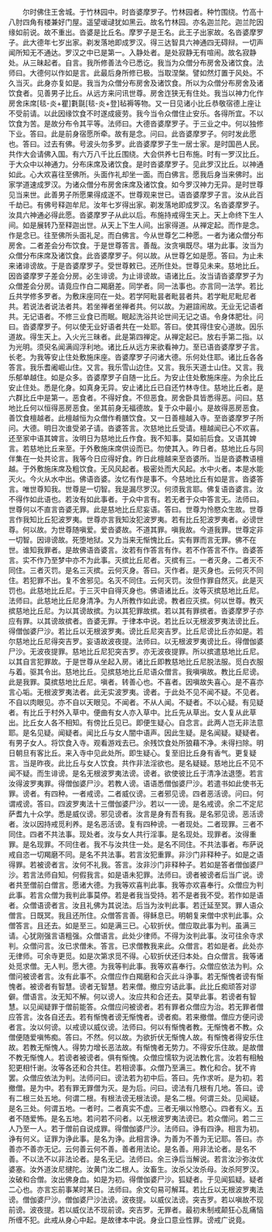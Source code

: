 <!-- { "loadSidebar": true } -->
　　尔时佛住王舍城。于竹林园中。时沓婆摩罗子。竹林园者。种竹围绕。竹高十八肘四角有楼兼好门屋。遥望叆叇犹如黑云。故名竹林园。亦名迦兰陀。迦兰陀因缘如前说。故不重出。沓婆是比丘名。摩罗子是王名。此王子出家故。名沓婆摩罗子。此大德年七岁出家。剃发落地即成罗汉。得三达智具六神通四无碍辩。一切声闻所知无不通达。罗汉之中已是第一。入静处者。是处寂静无有喧闹。故名寂静处。从三昧起者。自言。我所修善法今已悉讫。我当为众僧分布房舍及诸饮食。法师曰。大德何以作如是言。此最后身所修已极。当取涅槃。譬如然灯置于风处。不久当灭。此身亦复如是。我当为众僧分布房舍及诸饮食。所以为众僧分布房舍及诸饮食者。见善男子比丘。从远方来问讯世尊。房舍迮狭无有住处。我当以神力化作房舍床席[毯-炎+瞿]氀毾[毯-炎+登]毡褥等物。又一日见诸小比丘恭敬宿德上座让不受前请。以此因缘饮食不时遂成疲劳。我今当令众僧住止安乐。各得所宜。不以饮食为苦。是故分布令其平等。法师曰。大德沓婆摩罗子。于三业之中。何以独修下业。答曰。此是前身宿愿所牵。故有是念。问曰。此沓婆摩罗子。何时发此愿也。答曰。过去有佛。号波头勿多罗。此沓婆摩罗子生一居士家。是时国邑人民。共作大会请佛入国。有六万八千比丘围绕。大会供养七日布施。时有一罗汉比丘。于大众中以神通力。分布床席及诸饮食。是时沓婆摩罗子。见此罗汉比丘。以神通如此。心大欢喜往至佛所。头面作礼却坐一面。而白佛言。愿我后身当来佛时。出家学道速成罗汉。为诸众僧分布房舍床席及诸饮食。如今罗汉神力无异。是时世尊见当来世。此善男子所愿果得成遂不。世尊观来世已。语沓婆摩罗子言。汝从此百千劫已。有佛号释迦牟尼。汝年七岁得出家。剃发落地即成罗汉。名沓婆摩罗子。汝具六神通必得此愿。沓婆摩罗子从此以后。布施持戒得生天上。天上命终下生人间。如是展转乃至释迦出世。从天上下生人间。出家得道。从禅定起。而作是念。作是念已。往至佛所头面礼足。而白佛言。今从世尊乞二种愿。一者为诸众僧分布房舍。二者差会分布饮食。于是世尊答言。善哉。汝贪嗔既尽。堪为此事。汝当为众僧分布床席及诸饮食。此沓婆摩罗子。何以故。从世尊乞如是愿。答曰。为止未来诸诽谤故。于是沓婆摩罗子。受世尊敕已。还所住处。世尊见未来。慈地比丘。因沓婆摩罗子差会分房。必生诽谤。为止诽谤故。语诸比丘。汝当请沓婆摩罗子为众僧差会分房。请竟应作白二羯磨差。同学者。同一法事也。亦言同一法学。若比丘共学修多罗者。为敷床座同在一处。若学阿毗昙者毗昙者共。若学毗尼毗尼者共。若说法者说法者共。若坐禅者坐禅者共。何以故。为避諠闹故。无业无记语者共。无记语者。不修三业食已而眠。眠起洗浴共论世间无记之语。令身体肥壮。问曰。沓婆摩罗子。何以使无业好语者共在一处耶。答曰。使其得住安心道故。因乐道故。得生天上。入火光三昧者。此是第四禅定。从禅定起已。放右手第二指。以为光明。须臾名闻满阎浮利地。诸比丘从远方来欲看神力。至已语沓婆摩罗子言。长老。为我等安止住处敷施床座。沓婆摩罗子问诸大德。乐何处住耶。诸比丘各各答言。我乐耆阇崛山住。又言。我乐雪山边住。又言。我乐天道士山住。又言。我乐郁单越住。如是众多。沓婆摩罗子自随一比丘。为安止住处敷施床座。为余比丘安止住处。悉是化身。如真身无异。安止诸比丘已自还竹林寺住。慈地比丘者。是六群比丘中是第一。恶食者。不得好食。不但恶食。房舍卧具皆悉得恶。问曰。慈地比丘何以恒得恶房恶食。坐其前身无福德故。复于众中最小。是故得恶房恶食。善饮食檀越者。此檀越恒为众僧作肴膳饮食。又一日善檀越入寺。至沓婆摩罗子所问。大德。明日次谁受弟子请。沓婆答言。次慈地比丘受请。檀越闻已心不欢喜。还至家中语其婢言。汝明日为慈地比丘作食。我不知事。莫如前后食。又语其婢言。若慈地比丘来至。于外敷施床席供设而已。勿使其入。昨日者。慈地比丘与同伴集在一处共论言。我等今日应得好食。昨日此檀越来至沓婆所。当是沓婆教语檀越。于外敷施床席及粗饮食。无风风起者。极密处而大风起。水中火者。本是水能灭火。今火从水中出。佛语沓婆。汝忆有作是事不。今慈地比丘有如是言。沓婆答言。唯世尊知我。世尊是一切智。我是漏尽罗汉。何须我言耶。佛复语沓婆言。汝不得作如此语也。若汝有如此事者。于众中言有。若无者于众中答言无。法师曰。世尊何以不直言沓婆无罪。此是慈地比丘尼妄语。答曰。世尊为怜愍众生故。世尊言作我知比丘犯波罗夷。世尊亦言我知汝犯波罗夷。若有比丘犯波罗夷者。必谤世尊。何以故。为世尊随嗔爱。爱沓婆故。不道其罪。嗔我故。今道我罪。世尊定非一切智。因诽谤故。死堕地狱。又为当来无惭愧比丘。实有罪而言无罪。佛不在世。谁知我罪者。是故佛语沓婆言。汝若有作答言有作。若不作答言不作。沓婆答言。实不作乃至梦中亦不为此事。灭摈比丘尼者。灭摈有三。一者灭身。二者灭不同住。三者灭罚。是名三灭摈。云何灭身。答曰。灭作者。是灭身也。云何灭不同住。若犯罪不出。复不舍邪见。名灭不同住。云何灭罚。汝但作罪自然灭。此是灭罚也。此慈地比丘尼。于三灭中自得灭身也。佛语诸比丘。汝等灭摈慈地比丘尼。法师曰。此慈地比丘尼身清净。为人所教作如此谤。教者应灭摈。何以世尊。教灭摈慈地比丘尼。为以其谤故摈。为以其犯罪故摈。若以其有罪摈者。沓婆摩罗子亦应有罪。以其谤故摈者。沓婆无罪。于律本中说。若比丘以无根波罗夷法谤比丘。得僧伽婆尸沙。若比丘以无根波罗夷。谤比丘尼突吉罗。比丘尼谤比丘亦如是。若尔慈地比丘尼得突吉罗。妄语故波夜提。法师曰。以无根波罗夷谤比丘。得僧伽婆尸沙。无波夜提罪。慈地比丘尼犯突吉罗。亦无波夜提罪。所以摈遣慈地比丘尼。以其自言犯罪故。于是世尊从坐起入房。诸比丘即教慈地比丘尼脱法服。觅白衣服与着。驱其令出。慈地比丘。见摈慈地比丘尼语众僧言。我嗔嗔故。教比丘尼谤。此是我罪。莫摈慈地比丘尼。嗔者。转善心也。不喜者。因嗔故失喜心。是不喜亦言心垢。无根波罗夷法者。此无实波罗夷。谤者。于此处不见不闻不疑。不见者。不自以肉眼见。亦不自以天眼见。不闻者。不从人闻。不疑者。不以心疑。有见疑者。有比丘于村外入草中。便曲有女人亦入草中。比丘先从草出。女人复从此草出。比丘女人各不相知。有傍比丘见已。即便生疑心。自念言。此两人岂无非法意耶。是名见疑。闻疑者。闻比丘与女人闇中语声。因此生疑。是名闻疑。疑疑者。有男子女人。将饮食入寺。观看游戏去已。余残饮食处所狼藉不净。未得扫除。明日朝旦有客比丘。来入寺中见此处所。即生疑心。复至旧比丘身有香气。更复疑言。当是昨夜。此比丘与女人饮食。共作非法淫欲也。是名疑疑。慈地比丘不见不闻不疑。而生诽谤。是名无根波罗夷法谤。谤者。欲使彼比丘于清净法退堕。若言汝得波罗夷罪。得僧伽婆尸沙。若教人谤。语语悉僧伽婆尸沙。若遣书如此使书无罪。谤者。有四种。一者戒谤。二者威仪谤。三者邪见谤。四者恶活谤。问曰。何谓戒谤。答曰。四波罗夷法十三僧伽婆尸沙。若以一一谤。是名戒谤。余二不定尼萨耆九十众学。悉是威仪谤。邪见谤者。汝言是身有吾有我。是名邪见谤。恶活谤者。汝以因持戒觅利养。是名恶活谤。复有四种谤。一者现处。二者现罪。三者不同住。四者不共法事。现处者。汝与女人共行淫事。是名现处。现罪者。汝得重罪。是名现罪。不同住者。我不与汝共住一处。是名不同住。不共法事者。布萨说戒自恣一切羯磨不同。是名不共法事。若言汝犯重罪。非沙门非释种子。如是之语得罪。若被谤者言。汝何不礼我。答言。汝非沙门非释种子。若如是答者僧伽婆尸沙。若言法师自知。何假我言。如是语未犯罪。法师曰。谤者被谤者后当广说。谤者共至僧前白僧言。愿诸大德。为我等欢喜判此事。我等亦欢喜奉行。众僧应为判此事。若言众僧为我判此事莫停。若是者我当受持。若不是者我不受。若作如是语者。众僧语谤者言。汝且礼佛为其说法。后当为汝判此事。若迁延至冥。罪人语众僧言。日既冥。我且还所住。众僧答言善。得稣息已。明朝复来僧中求判此事。众僧答言。且还去。如是至三。如是满三已。心软折伏。僧应取此事为判。虽满三请。心犹刚强言语粗强。众僧语言。此处少律师。不得为汝判此事。汝可往余寺求判。众僧问言。汝已求僧未。答言。已求僧教我来此。众僧言。若如是者。此处亦无律师。可余寺更觅。如是次第求觅不得。心软折伏还归本处。白众僧言。我等诸处觅求僧。无人判。愿大德。为我等判此事。我等欢喜奉行。众僧应依法为判。众僧问被谤者言。汝有此事不。众僧应作白羯磨和合灭此斗诤事。若无惭愧者谤有惭愧者。被谤者有智慧。谤者无智慧。若来僧。撤应穷诘此事。此比丘痴顽答对谬僻。僧语言。汝无知不解。何以谤人。汝应共和合还去。莫举此事。若谤者有智慧。以见闻疑罪于僧前能答。众僧应问被谤者。若有罪者众僧应为治。若无罪者僧应答言。汝各自还去。若有惭愧者谤无惭愧者。谤者痴。若来撤僧。僧应方便问谤者言。汝以何谤。以戒谤以威仪谤。法师曰。何以有惭愧者教。无惭愧者不教。众僧便随爱嗔怖痴。答曰。不然。何以故。为欲折伏无惭愧人故。有惭愧者得安乐住故。若教无惭愧人。得势力增长恶法故。有惭愧者无势力。不得安乐住故。是故僧不教无惭愧人。若谤者被谤者。俱有惭愧。众僧应懦软为说法教化言。汝若有相触犯更相忏谢。汝等各还和合共住。若相谤事。众僧乃至满三。教化和合。犹不肯罢。众僧应依法为判。法师问曰。谤法若为初中后。答曰。先作求听。是为初。若撤僧。是为中。若有罪无罪僧为灭。是为后。问曰。谤法有几根有几地。答曰。谤有二根三处五地。何谓二根。有根法谤无根法谤。是名二根。何谓三处。见闻疑。是名三处。何谓五地。一者时。二者真实不虚。三者无嗔以怜愍心。四者有义。五者不随爱怖。是名五地。若问若不问者。以无根波罗夷法谤已。若众僧问。若二三人乃至一人。若于僧前自说成罪。得僧伽婆尸沙。法师曰。诤有四诤。相言为初。诤有何义。证罪为诤此事。是名为诤。此相言诤。为善为不善为无记耶。答曰。亦善亦不善亦无记。云何善云何不善。善者用法论。是名善。用非法论者。是名不善。不以法不以非法论者。是名无记。法师曰。余三诤后当解说。若言汝沙弥汝优婆塞。汝外道汝尼揵陀。汝黄门汝二根人。汝畜生。汝杀父汝杀母。汝杀阿罗汉。汝破和合僧。汝出佛身血。如是为初。得僧伽婆尸沙。狐疑者。于见闻狐疑。疑者二心也。亦言忘前事某时某日。法师曰。余文句易可解耳。若比丘以无根波罗夷法谤。僧伽婆尸沙。僧伽婆尸沙法谤。波夜提。以威仪法谤。突吉罗。若以嗔故不现前谤。波夜提。若以威仪法不现前谤。突吉罗。无罪者。最初未制戒颠狂心乱痛恼所缠不犯。此戒从身心中起。是故律本中说。身业口意业性罪。谤戒广说竟。

